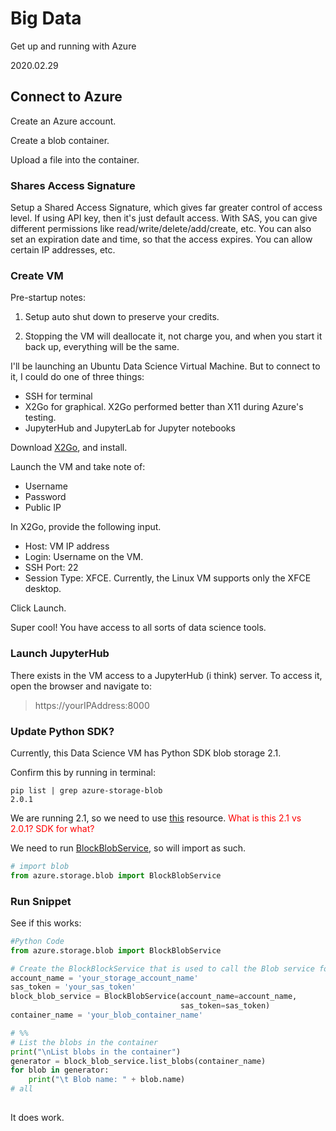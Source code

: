 # Big Data

Get up and running with Azure  

2020.02.29  

## Connect to Azure

Create an Azure account.

Create a blob container.

Upload a file into the container.

### Shares Access Signature

Setup a Shared Access Signature, which gives far greater control of access level. If using API key, then it's just default access. With SAS, you can give different permissions like read/write/delete/add/create, etc. You can also set an expiration date and time, so that the access expires. You can allow certain IP addresses, etc.

### Create VM

Pre-startup notes:

1. Setup auto shut down to preserve your credits. 

2. Stopping the VM will deallocate it, not charge you, and when you start it back up, everything will be the same.

I'll be launching an Ubuntu Data Science Virtual Machine. But to connect to it, I could do one of three things:

- SSH for terminal
- X2Go for graphical. X2Go performed better than X11 during Azure's testing.
- JupyterHub and JupyterLab for Jupyter notebooks

Download [X2Go](https://wiki.x2go.org/doku.php/doc:installation:x2goclient), and install. 

Launch the VM and take note of:

* Username
* Password
* Public IP 

In X2Go, provide the following input.

- Host: VM IP address
- Login: Username on the VM.
- SSH Port: 22
- Session Type: XFCE. Currently, the Linux VM supports only the XFCE desktop.

Click Launch.

Super cool! You have access to all sorts of data science tools.

### Launch JupyterHub

There exists in the VM access to a JupyterHub (i think) server. To access it, open the browser and navigate to:

> https://yourIPAddress:8000

### Update Python SDK?

Currently, this Data Science VM has Python SDK blob storage 2.1.

Confirm this by running in terminal:

```shell
pip list | grep azure-storage-blob
2.0.1
```

We are running 2.1, so we need to use [this](https://docs.microsoft.com/en-us/azure/storage/blobs/storage-quickstart-blobs-python-legacy) resource. <font color="red">What is this 2.1 vs 2.0.1? SDK for what?</font>

We need to run [BlockBlobService](https://docs.microsoft.com/en-us/azure/storage/blobs/storage-quickstart-blobs-python-legacy), so will import as such.

```python
# import blob
from azure.storage.blob import BlockBlobService
```

### Run Snippet

See if this works:

```python
#Python Code
from azure.storage.blob import BlockBlobService

# Create the BlockBlockService that is used to call the Blob service for the storage account
account_name = 'your_storage_account_name'
sas_token = 'your_sas_token'
block_blob_service = BlockBlobService(account_name=account_name, 
                                      sas_token=sas_token)
container_name = 'your_blob_container_name'

# %%
# List the blobs in the container
print("\nList blobs in the container")
generator = block_blob_service.list_blobs(container_name)
for blob in generator:
    print("\t Blob name: " + blob.name)
# all 
    
```

It does work.
